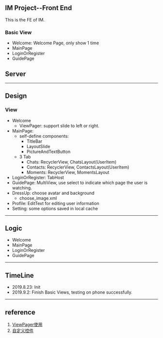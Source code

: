 ## IM Project--Front End

This is the FE of IM.

### Basic View

+ Welcome: Welcome Page, only show 1 time
+ MainPage
+ LoginOrRegister
+ GuidePage

## Server



---

## Design

### View

- Welcome
  - ViewPager: support slide to left or right.
- MainPage:
  -  self-define components: 
     -  TitleBar
     -  LayoutSlide
     -  PictureAndTextButton
  -  3 Tab
     -  Chats: RecyclerView, ChatsLayout(UserItem)
     -  Contacts: RecyclerView, ContactsLayout(UserItem)
     -  Moments: RecyclerView, MomentsLayout
- LoginOrRegister: TabHost
- GuidePage: MultiView, use select to indicate which page the user is watching.
- DressUp: choose avatar and background
  - choose_image.xml
- Profile: EditText for editing user information
- Setting: some options saved in local cache

---

## Logic

- Welcome
- MainPage
- LoginOrRegister
- GuidePage

---

## TimeLine

+ 2019.8.23: Init
+ 2019.9.2: Finish Basic Views, testing on phone successfully.

---

## reference

1. [ViewPager使用](<https://www.jianshu.com/p/9faa1fc3f527>)
2. [自定义控件](https://blog.csdn.net/guolin_blog/article/details/17357967)